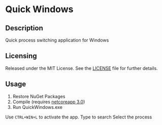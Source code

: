 # Quick Windows
## Description
Quick process switching application for Windows

## Licensing
Released under the MIT License.  See the [LICENSE][] file for further details.

[license]: LICENSE.md

## Usage
1. Restore NuGet Packages
2. Compile (requires [netcoreapp 3.0](https://dotnet.microsoft.com/download/dotnet-core/3.0))
3. Run QuickWindows.exe

Use `CTRL+WIN+L` to activate the app.
Type to search
Select the process
